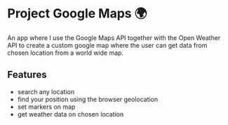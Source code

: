 # Project Google Maps 🌍

An app where I use the Google Maps API together with the Open Weather API to create a custom google map where the user can get data from chosen location from a world wide map.

## Features
- search any location
- find your position using the browser geolocation
- set markers on map
- get weather data on chosen location
